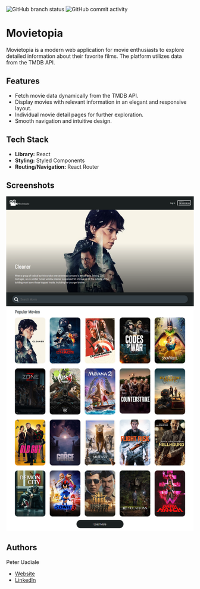 ![GitHub branch status](https://img.shields.io/github/checks-status/peterxavier01/movietopia/main)
![GitHub commit activity](https://img.shields.io/github/commit-activity/t/peterxavier01/movietopia)

# Movietopia

Movietopia is a modern web application for movie enthusiasts to explore detailed information about their favorite films. The platform utilizes data from the TMDB API.

## Features

- Fetch movie data dynamically from the TMDB API.
- Display movies with relevant information in an elegant and responsive layout.
- Individual movie detail pages for further exploration.
- Smooth navigation and intuitive design.

## Tech Stack

- **Library:** React
- **Styling:** Styled Components
- **Routing/Navigation:** React Router

## Screenshots

![App Screenshot](public/screenshot.png)


## Authors

Peter Uadiale

- [Website](https://www.peteruadiale.com/)
- [LinkedIn](https://www.linkedin.com/in/peter-o-uadiale-69541a19a/)
